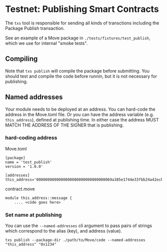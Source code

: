 # Testnet: Publishing Smart Contracts
The `txs` tool is responsible for sending all kinds of transctions including the Package Publish transaction.

See an example of a Move package in `./tests/fixtures/test_publish`, which we use for internal "smoke tests".
## Compiling
Note that `txs publish` will compile the package before submitting.
You should test and compile the code before runnin, but it is not necessary for publishing.

## Named addresses
Your module needs to be deployed at an address. You can hard-code the address in the Move.toml file. Or you can have the address variable (e.g. `this_address`), defined at publishing time. In either case the address MUST MATCH THE ADDRESS OF THE SIGNER that is publishing.


### hard-coding address

Move.toml
```
[package]
name = 'test_publish'
version = '1.0.0'

[addresses]
this_address='0000000000000000000000000000000069a385e1744e33fbb24a42ecbd1603e3'

```

contract.move
```
module this_address::message {
    .... <code goes here>
```

### Set name at publishing

You can use the `--named-addresses` cli argument to pass pairs of strings which correspond to the alias (key), and address (value).
```
txs publish --package-dir ./path/to/Move/code --named-addresses "this_address" "0x1234"
```
